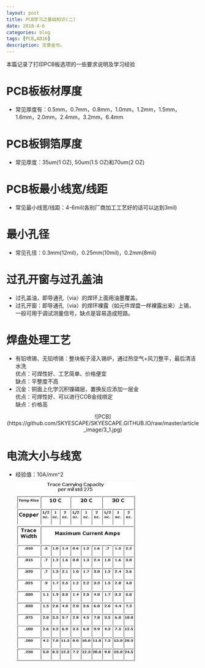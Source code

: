 ```yaml
---
layout: post
title: PCB学习之基础知识(二)
date: 2018-4-6
categories: blog
tags: [PCB,AD16]
description: 文章金句。
---
```

本篇记录了打印PCB板选项的一些要求说明及学习经验

# PCB板板材厚度  
* 常见厚度有：0.5mm，0.7mm，0.8mm，1.0mm，1.2mm，1.5mm，1.6mm，2.0mm，2.4mm，3.2mm，6.4mm  

# PCB板铜箔厚度  
* 常见厚度：35um(1 OZ), 50um(1.5 OZ)和70um(2 OZ)  

# PCB板最小线宽/线距  
* 常见最小线宽/线距：4-6mil(各别厂商加工工艺好的话可以达到3mil)  

# 最小孔径
* 常见孔径：0.3mm(12mil)，0.25mm(10mil)，0.2mm(8mil)  

# 过孔开窗与过孔盖油  
* 过孔盖油，即导通孔（via）的焊环上面用油墨覆盖。  
* 过孔开窗：即导通孔（via）的焊环裸露（如元件焊盘一样裸露出来）上锡，一般可用于调试测量信号，缺点是容易造成短路。  

# 焊盘处理工艺  
* 有铅喷锡、无铅喷锡：整块板子浸入锡炉，通过热空气+风刀整平，最后清洁水洗  
  优点：可焊性好、工艺简单、价格便宜  
  缺点：平整度不高  
* 沉金：铜面上化学沉积镍磷层，置换反应添加一层金  
  优点：可焊性好、可以进行COB金线绑定  
  缺点：价格高  
<div align=center>![PCB](https://github.com/SKYESCAPE/SKYESCAPE.GITHUB.IO/raw/master/article_image/3_1.jpg)</div>

# 电流大小与线宽
* 经验值：10A/mm^2  
![PCB1](https://github.com/SKYESCAPE/SKYESCAPE.GITHUB.IO/raw/master/article_image/3_2.jpg)

